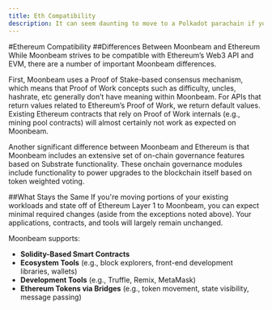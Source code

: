 ```yaml
---
title: Eth Compatibility
description: It can seem daunting to move to a Polkadot parachain if you’re used to Ethereum. Here’s what to expect when using Moonbeam for the first time.
---
```


#Ethereum Compatibility
##Differences Between Moonbeam and Ethereum
While Moonbeam strives to be compatible with Ethereum’s Web3 API and EVM, there are a number of important Moonbeam differences.

First, Moonbeam uses a Proof of Stake-based consensus mechanism, which means that Proof of Work concepts such as difficulty, uncles, hashrate, etc generally don’t have meaning within Moonbeam.  For APIs that return values related to Ethereum’s Proof of Work, we return default values.  Existing Ethereum contracts that rely on Proof of Work internals (e.g., mining pool contracts) will almost certainly not work as expected on Moonbeam.

Another significant difference between Moonbeam and Ethereum is that Moonbeam includes an extensive set of on-chain governance features based on Substrate functionality.  These onchain governance modules include functionality to power upgrades to the blockchain itself based on token weighted voting.

##What Stays the Same
If you're moving portions of your existing workloads and state off of Ethereum Layer 1 to Moonbeam, you can expect minimal required changes (aside from the exceptions noted above). Your applications, contracts, and tools will largely remain unchanged.

Moonbeam supports:

* **Solidity-Based Smart Contracts**
* **Ecosystem Tools** (e.g., block explorers, front-end development libraries, wallets)
* **Development Tools** (e.g., Truffle, Remix, MetaMask)
* **Ethereum Tokens via Bridges** (e.g., token movement, state visibility, message passing)
